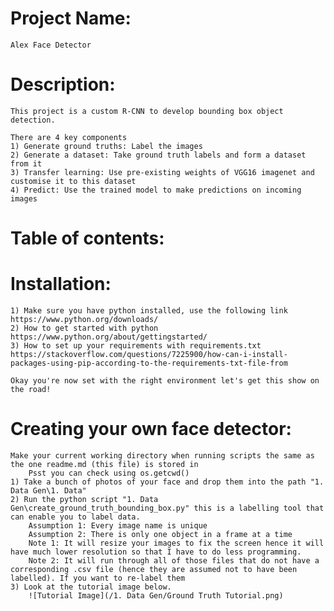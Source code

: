 # Project Name: #
    Alex Face Detector
# Description: #
    This project is a custom R-CNN to develop bounding box object detection. 

    There are 4 key components
    1) Generate ground truths: Label the images
    2) Generate a dataset: Take ground truth labels and form a dataset from it
    3) Transfer learning: Use pre-existing weights of VGG16 imagenet and customise it to this dataset
    4) Predict: Use the trained model to make predictions on incoming images

# Table of contents: #


# Installation: #
    1) Make sure you have python installed, use the following link https://www.python.org/downloads/
    2) How to get started with python https://www.python.org/about/gettingstarted/
    3) How to set up your requirements with requirements.txt https://stackoverflow.com/questions/7225900/how-can-i-install-packages-using-pip-according-to-the-requirements-txt-file-from
    
    Okay you're now set with the right environment let's get this show on the road!

# Creating your own face detector: #
    Make your current working directory when running scripts the same as the one readme.md (this file) is stored in
        Psst you can check using os.getcwd()
    1) Take a bunch of photos of your face and drop them into the path "1. Data Gen\1. Data"
    2) Run the python script "1. Data Gen\create_ground_truth_bounding_box.py" this is a labelling tool that can enable you to label data.
        Assumption 1: Every image name is unique
        Assumption 2: There is only one object in a frame at a time
        Note 1: It will resize your images to fix the screen hence it will have much lower resolution so that I have to do less programming. 
        Note 2: It will run through all of those files that do not have a corresponding .csv file (hence they are assumed not to have been labelled). If you want to re-label them
    3) Look at the tutorial image below.
        ![Tutorial Image](/1. Data Gen/Ground Truth Tutorial.png)



